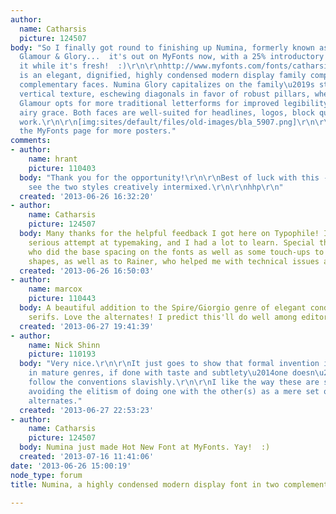 ```yaml
---
author:
  name: Catharsis
  picture: 124507
body: "So I finally got round to finishing up Numina, formerly known as Catharsis
  Glamour & Glory...  it's out on MyFonts now, with a 25% introductory discount. Get
  it while it's fresh!  :)\r\n\r\nhttp://www.myfonts.com/fonts/catharsis-fonts/numina/\r\n\r\nNumina
  is an elegant, dignified, highly condensed modern display family comprising two
  complementary faces. Numina Glory capitalizes on the family\u2019s strong, relentless
  vertical texture, eschewing diagonals in favor of robust pillars, whereas Numina
  Glamour opts for more traditional letterforms for improved legibility and a classy,
  airy grace. Both faces are well-suited for headlines, logos, block quotes, and editorial
  work.\r\n\r\n[img:sites/default/files/old-images/bla_5907.png]\r\n\r\n[img:sites/default/files/old-images/bli_3980.png]\r\n\r\n[img:sites/default/files/old-images/blu_6573.png]\r\n\r\nSee
  the MyFonts page for more posters."
comments:
- author:
    name: hrant
    picture: 110403
  body: "Thank you for the opportunity!\r\n\r\nBest of luck with this - I hope to
    see the two styles creatively intermixed.\r\n\r\nhhp\r\n"
  created: '2013-06-26 16:32:20'
- author:
    name: Catharsis
    picture: 124507
  body: Many thanks for the helpful feedback I got here on Typophile! It was my first
    serious attempt at typemaking, and I had a lot to learn. Special thanks to Hrant,
    who did the base spacing on the fonts as well as some touch-ups to the letter
    shapes, as well as to Rainer, who helped me with technical issues and finishing.
  created: '2013-06-26 16:50:03'
- author:
    name: marcox
    picture: 110443
  body: A beautiful addition to the Spire/Giorgio genre of elegant condensed sans
    serifs. Love the alternates! I predict this'll do well among editorial designers.
  created: '2013-06-27 19:41:39'
- author:
    name: Nick Shinn
    picture: 110193
  body: "Very nice.\r\n\r\nIt just goes to show that formal invention is quite possible
    in mature genres, if done with taste and subtlety\u2014one doesn\u2019t have to
    follow the conventions slavishly.\r\n\r\nI like the way these are separate fonts,
    avoiding the elitism of doing one with the other(s) as a mere set of stylistic
    alternates."
  created: '2013-06-27 22:53:23'
- author:
    name: Catharsis
    picture: 124507
  body: Numina just made Hot New Font at MyFonts. Yay!  :)
  created: '2013-07-16 11:41:06'
date: '2013-06-26 15:00:19'
node_type: forum
title: Numina, a highly condensed modern display font in two complementary faces

---
```

